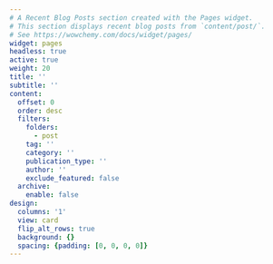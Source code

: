 ```yaml
---
# A Recent Blog Posts section created with the Pages widget.
# This section displays recent blog posts from `content/post/`.
# See https://wowchemy.com/docs/widget/pages/
widget: pages
headless: true
active: true
weight: 20
title: ''
subtitle: ''
content:
  offset: 0
  order: desc
  filters:
    folders:
      - post
    tag: ''
    category: ''
    publication_type: ''
    author: ''
    exclude_featured: false
  archive:
    enable: false
design:
  columns: '1'
  view: card
  flip_alt_rows: true
  background: {}
  spacing: {padding: [0, 0, 0, 0]}
---
```


